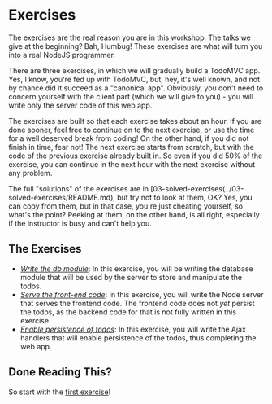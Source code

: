 # Exercises
The exercises are the real reason you are in this workshop. The talks we give at the
beginning? Bah, Humbug! These exercises are what will turn you into a
real NodeJS programmer.

There are three exercises, in which we will gradually build a TodoMVC app.
Yes, I know, you're fed up with TodoMVC, but, hey, it's well known, and not
by chance did it succeed as a "canonical app". Obviously, you don't need to 
concern yourself with the client part (which we will give to you) - 
you will write only the server code of this web app.

The exercises are built so that each exercise takes about an hour. If you are
done sooner, feel free to continue on to the next exercise, or use the time
for a well deserved break from coding! On the other hand, if you did 
not finish in time, fear not! The next exercise starts from scratch, but with
the code of the previous exercise already built in. So even if you did 50% of
the exercise, you can continue in the next hour with the next exercise without
any problem.

The full "solutions" of the exercises are in 
[03-solved-exercises(../03-solved-exercises/README.md), but 
try not to look at them, OK? Yes, you can copy from them, but in that case,
you're just cheating yourself, so what's the point? Peeking at them, on the 
other hand, is all right, especially if the instructor is busy and can't
help you.

## The Exercises
* [*Write the db module*](01-db/README.md): In this exercise, 
  you will be writing the database module that will be used
  by the server to store and manipulate the todos.
* [*Serve the front-end code*](02-todomvc-client/README.md): 
  In this exercise, you will write the Node server
  that serves the frontend code. The frontend code does not _yet_ persist the 
  todos, as the backend code for that is not fully written in this exercise.
* [*Enable persistence of todos*](03-todomvc-server/README.md): 
  In this exercise, you will write the Ajax
  handlers that will enable persistence of the todos, 
  thus completing the web app.

## Done Reading This?
So start with the [first exercise](../01-db/README.md)!   
